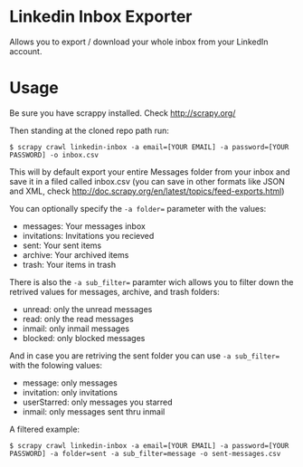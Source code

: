 # Linkedin Inbox Exporter
Allows you to export / download your whole inbox from your LinkedIn account.

# Usage
Be sure you have scrappy installed. Check http://scrapy.org/

Then standing at the cloned repo path run:

```
$ scrapy crawl linkedin-inbox -a email=[YOUR EMAIL] -a password=[YOUR PASSWORD] -o inbox.csv
```

This will by default export your entire Messages folder from your inbox and save it in a filed called inbox.csv (you can save in other formats like JSON and XML, check http://doc.scrapy.org/en/latest/topics/feed-exports.html)

You can optionally specify the `-a folder=` parameter with the values:
- messages: Your messages inbox
- invitations: Invitations you recieved
- sent: Your sent items
- archive: Your archived items
- trash: Your items in trash

There is also the `-a sub_filter=` paramter wich allows you to filter down the retrived values for messages, archive, and trash folders:
- unread: only the unread messages
- read: only the read messages
- inmail: only inmail messages
- blocked: only blocked messages

And in case you are retriving the sent folder you can use `-a sub_filter=` with the folowing values:
- message: only messages
- invitation: only invitations
- userStarred: only messages you starred
- inmail: only messages sent thru inmail

A filtered example:

```
$ scrapy crawl linkedin-inbox -a email=[YOUR EMAIL] -a password=[YOUR PASSWORD] -a folder=sent -a sub_filter=message -o sent-messages.csv
```

